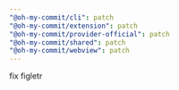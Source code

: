 ```yaml
---
"@oh-my-commit/cli": patch
"@oh-my-commit/extension": patch
"@oh-my-commit/provider-official": patch
"@oh-my-commit/shared": patch
"@oh-my-commit/webview": patch
---
```


fix figletr
